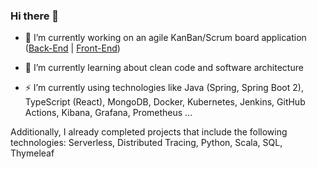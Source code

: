 ### Hi there 👋

- 🔭 I’m currently working on an agile KanBan/Scrum board application ([Back-End](https://github.com/flamestro/AgileIsTheNewOrange) | [Front-End](https://github.com/flamestro/agile-is-the-new-orange-ui))

- 🌱 I’m currently learning about clean code and software architecture

- ⚡ I’m currently using technologies like Java (Spring, Spring Boot 2), TypeScript (React), MongoDB, Docker, Kubernetes, Jenkins, GitHub Actions, Kibana, Grafana, Prometheus ...

Additionally, I already completed projects that include the following technologies: Serverless, Distributed Tracing, Python, Scala, SQL, Thymeleaf

<!--
**flamestro/flamestro** is a ✨ _special_ ✨ repository because its `README.md` (this file) appears on your GitHub profile.

Here are some ideas to get you started:

- 🌱 I’m currently learning ...
- 👯 I’m looking to collaborate on ...
- 🤔 I’m looking for help with ...
- 💬 Ask me about ...
- 📫 How to reach me: ...
- 😄 Pronouns: ...
- ⚡ Fun fact: ...
-->
